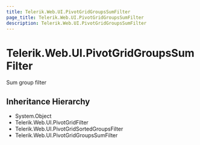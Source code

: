 ```yaml
---
title: Telerik.Web.UI.PivotGridGroupsSumFilter
page_title: Telerik.Web.UI.PivotGridGroupsSumFilter
description: Telerik.Web.UI.PivotGridGroupsSumFilter
---
```


# Telerik.Web.UI.PivotGridGroupsSumFilter

Sum group filter

## Inheritance Hierarchy

* System.Object
* Telerik.Web.UI.PivotGridFilter
* Telerik.Web.UI.PivotGridSortedGroupsFilter
* Telerik.Web.UI.PivotGridGroupsSumFilter

